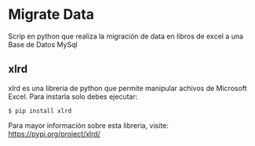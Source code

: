 # Migrate Data

Scrip en python que realiza la migración de data en libros de excel a una Base de Datos MySql

## xlrd

xlrd es una libreria de python que permite manipular achivos de Microsoft Excel. Para instarla solo debes ejecutar:

~~~
$ pip install xlrd
~~~

Para mayor información sobre esta libreria, visite: https://pypi.org/project/xlrd/